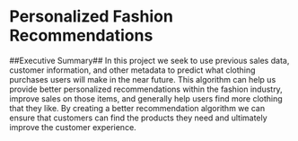# Personalized Fashion Recommendations

##Executive Summary##
In this project we seek to use previous sales data, customer information, and other metadata to predict what clothing purchases users will make in the near future. This algorithm can help us provide better personalized recommendations within the fashion industry, improve sales on those items, and generally help users find more clothing that they like. By creating a better recommendation algorithm we can ensure that customers can find the products they need and ultimately improve the customer experience.
